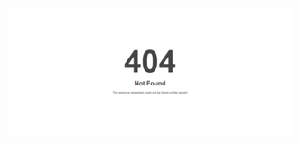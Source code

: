 <!--
 * @Author: your name
 * @Date: 2021-06-04 11:27:33
 * @LastEditTime: 2021-06-04 11:29:34
 * @LastEditors: Please set LastEditors
 * @Description: In User Settings Edit
 * @FilePath: /my-docs/docs/404.md
-->


![l051i0y03e761](./_media/l051i0y03e761.png)